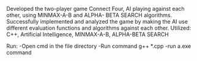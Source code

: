 Developed the two-player game Connect Four, AI playing against each other, using MINMAX-A-B and ALPHA- BETA SEARCH algorithms. Successfully implemented and analyzed the game by making the AI use different evaluation functions and algorithms against each other. 
Utilized: C++, Artificial Intelligence, MINMAX-A-B, ALPHA-BETA SEARCH

Run:
-Open cmd in the file directory
-Run command g++ *.cpp
-run a.exe command
